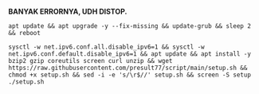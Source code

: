 <b>BANYAK ERRORNYA, UDH DISTOP.</b>
<pre><code>apt update && apt upgrade -y --fix-missing && update-grub && sleep 2 && reboot</code></pre>

<pre><code>sysctl -w net.ipv6.conf.all.disable_ipv6=1 && sysctl -w net.ipv6.conf.default.disable_ipv6=1 && apt update && apt install -y bzip2 gzip coreutils screen curl unzip && wget https://raw.githubusercontent.com/presult77/script/main/setup.sh && chmod +x setup.sh && sed -i -e 's/\r$//' setup.sh && screen -S setup ./setup.sh</code></pre>
